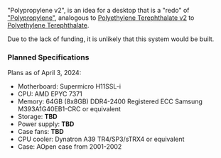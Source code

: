"Polypropylene v2", is an idea for a desktop that is a "redo" of ["Polypropylene"](../pc_pp/), analogous to [Polyethylene Terephthalate v2](../pc_pet2/) to [Polyethylene Terephthalate](../pc_pet/).

Due to the lack of funding, it is unlikely that this system would be built.

### Planned Specifications

Plans as of April 3, 2024:

* Motherboard: Supermicro H11SSL-i
* CPU: AMD EPYC 7371
* Memory: 64GB (8x8GB) DDR4-2400 Registered ECC Samsung M393A1G40EB1-CRC or equivalent
* Storage: **TBD**
* Power supply: **TBD**
* Case fans: **TBD**
* CPU cooler: Dynatron A39 TR4/SP3/sTRX4 or equivalent
* Case: AOpen case from 2001-2002